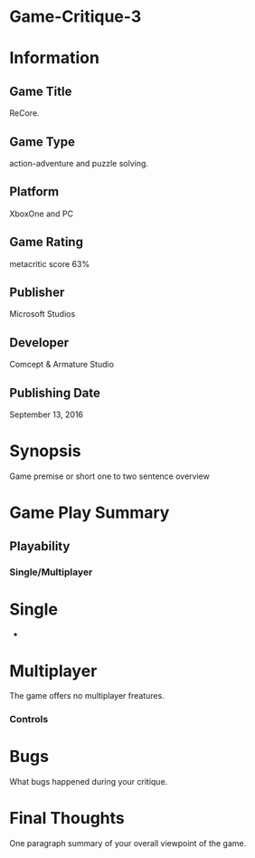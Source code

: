 # Game-Critique-3
# Information
## Game Title
ReCore.
## Game Type
action-adventure and puzzle solving.
## Platform
XboxOne and  PC 
## Game Rating
metacritic score 63% 
## Publisher
Microsoft Studios
## Developer
Comcept & Armature Studio
## Publishing Date
September 13, 2016
# Synopsis
Game premise or short one to two sentence overview

# Game Play Summary
## Playability
### Single/Multiplayer
# Single 
-
# Multiplayer 
The game  offers  no multiplayer freatures.

### Controls
# Bugs
What bugs happened during your critique.
# Final Thoughts
One paragraph summary of your overall viewpoint of the game.
